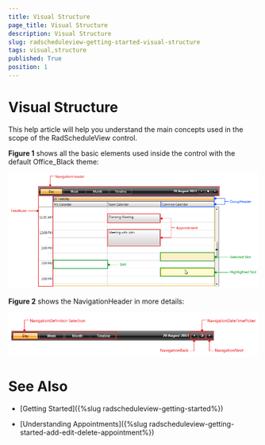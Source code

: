 ```yaml
---
title: Visual Structure
page_title: Visual Structure
description: Visual Structure
slug: radscheduleview-getting-started-visual-structure
tags: visual,structure
published: True
position: 1
---
```


# Visual Structure

This help article will help you understand the main concepts used in the scope of the RadScheduleView control.

__Figure 1__ shows all the basic elements used inside the control with the default Office_Black theme:

![Visual Structure of the ScheduleView control](images/radscheduleview_visualstructure_01.png)

__Figure 2__ shows the NavigationHeader in more details:

![radscheduleview visualstructure 02](images/radscheduleview_visualstructure_02.png)

# See Also

 * [Getting Started]({%slug radscheduleview-getting-started%})

 * [Understanding Appointments]({%slug radscheduleview-getting-started-add-edit-delete-appointment%})